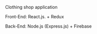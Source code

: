 
Clothing shop application

Front-End: React.js. + Redux

Back-End: Node.js (Express.js) + Firebase
